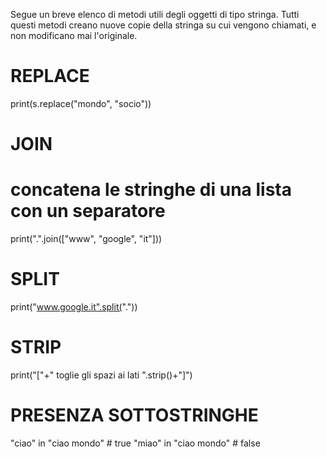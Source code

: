Segue un breve elenco di metodi utili degli oggetti di tipo stringa. Tutti questi metodi creano nuove copie della stringa su cui vengono chiamati, e non modificano mai l'originale.


# REPLACE

print(s.replace("mondo", "socio"))


# JOIN
# concatena le stringhe di una lista con un separatore
print(".".join(["www", "google", "it"]))


# SPLIT

print("www.google.it".split("."))

# STRIP

print("["+"  toglie gli spazi ai lati  ".strip()+"]")


# PRESENZA SOTTOSTRINGHE

"ciao" in "ciao mondo" # true
"miao" in "ciao mondo" # false